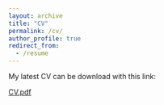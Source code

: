 ```yaml
---
layout: archive
title: "CV"
permalink: /cv/
author_profile: true
redirect_from:
  - /resume
---
```

My latest CV can be download with this link:

[CV.pdf](https://zzbright1998.github.io/files/CV.pdf)

